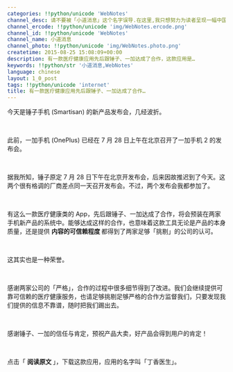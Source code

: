 ```yaml
---
categories: !!python/unicode 'WebNotes'
channel_desc: 请不要被「小道消息」这个名字误导.在这里,我只想努力为读者呈现一幅中国互联网的清明上河图.
channel_ercode: !!python/unicode 'img/WebNotes.ercode.png'
channel_id: !!python/unicode 'WebNotes'
channel_name: 小道消息
channel_photo: !!python/unicode 'img/WebNotes.photo.png'
createtime: 2015-08-25 15:08:09+00:00
description: 有一款医疗健康应用先后跟锤子、一加达成了合作，这款应用是…
keywords: !!python/str '小道消息,WebNotes'
language: chinese
layout: 1_0_post
tags: !!python/unicode 'internet'
title: 有一款医疗健康应用先后跟锤子、一加达成了合作…
---
```

<div class="rich_media_content" id="js_content">
<p>
         今天是锤子手机 (Smartisan) 的新产品发布会，几经波折。
        </p>
<p>
<br/>
</p>
<p>
         此前，一加手机 (OnePlus) 已经在 7 月 28 日上午在北京召开了一加手机 2 的发布会。
        </p>
<p>
<br/>
</p>
<p>
         据我所知，锤子原定 7 月 28 日下午在北京开发布会，后来因故推迟到了今天。这两个很有格调的厂商差点同一天召开发布会。不过，两个发布会我都参加了。
        </p>
<p>
<br/>
</p>
<p>
         有这么一款医疗健康类的 App，先后跟锤子、一加达成了合作，将会预装在两家手机新产品的系统中。能够达成这样的合作，也意味着这款工具无论是产品的本身质量，还是提供
         <strong>
          内容的可信赖程度
         </strong>
         都得到了两家足够「挑剔」的公司的认可。
        </p>
<p>
<br/>
</p>
<p>
         这其实也是一种荣誉。
        </p>
<p>
<br/>
</p>
<p>
         感谢两家公司的「严格」，合作的过程中很多细节得到了改进。我们会继续提供可靠可信赖的医疗健康服务，也请足够挑剔足够严格的合作方监督我们，只要发现我们提供的信息不靠谱，随时把我们踢出去。
        </p>
<p>
<br/>
</p>
<p>
         感谢锤子、一加的信任与肯定，预祝产品大卖，好产品会得到用户的肯定！
        </p>
<p>
<br/>
</p>
<p>
         点击「
         <strong>
          阅读原文
         </strong>
         」，下载这款应用，应用的名字叫「丁香医生」。
        </p>
</div>